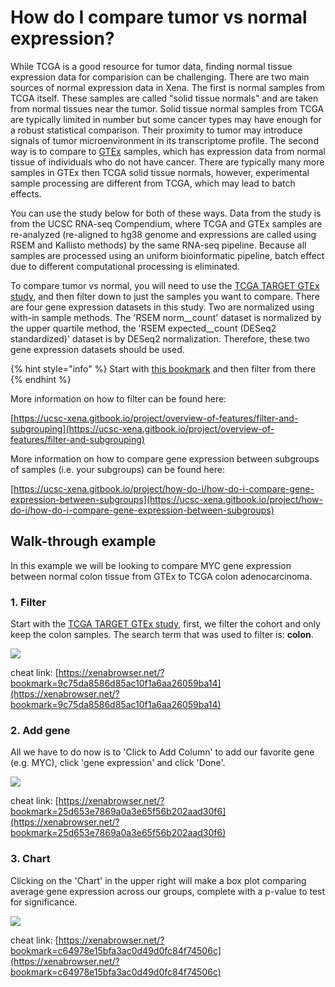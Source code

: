 # How do I compare tumor vs normal expression?

While TCGA is a good resource for tumor data, finding normal tissue expression data for comparision can be challenging. There are two main sources of normal expression data in Xena. The first is normal samples from TCGA itself. These samples are called "solid tissue normals" and are taken from normal tissues near the tumor. Solid tissue normal samples from TCGA are typically limited in number but some cancer types may have enough for a robust statistical comparison. Their proximity to tumor may introduce signals of tumor microenvironment in its transcriptome profile. The second way is to compare to [GTEx](https://gtexportal.org/home/) samples, which has expression data from normal tissue of individuals who do not have cancer. There are typically many more samples in GTEx then TCGA solid tissue normals, however, experimental sample processing are different from TCGA, which may lead to batch effects.

You can use the study below for both of these ways. Data from the study is from the UCSC RNA-seq Compendium, where TCGA and GTEx samples are re-analyzed \(re-aligned to hg38 genome and expressions are called using RSEM and Kallisto methods\) by the same RNA-seq pipeline. Because all samples are processed using an uniform bioinformatic pipeline, batch effect due to different computational processing is eliminated.

To compare tumor vs normal, you will need to use the [TCGA TARGET GTEx study](https://xenabrowser.net/?bookmark=057c5fe67d5d79488b843d7a6e1a9840), and then filter down to just the samples you want to compare. There are four gene expression datasets in this study. Two are normalized using with-in sample methods. The 'RSEM norm\__count' dataset is normalized by the upper quartile method, the 'RSEM expected\__count \(DESeq2 standardized\)' dataset is by DESeq2 normalization. Therefore, these two gene expression datasets should be used.

{% hint style="info" %}
Start with [this bookmark](https://xenabrowser.net/?bookmark=057c5fe67d5d79488b843d7a6e1a9840) and then filter from there
{% endhint %}

More information on how to filter can be found here:

[https://ucsc-xena.gitbook.io/project/overview-of-features/filter-and-subgrouping](https://ucsc-xena.gitbook.io/project/overview-of-features/filter-and-subgrouping)

More information on how to compare gene expression between subgroups of samples \(i.e. your subgroups\) can be found here:

[https://ucsc-xena.gitbook.io/project/how-do-i/how-do-i-compare-gene-expression-between-subgroups](https://ucsc-xena.gitbook.io/project/how-do-i/how-do-i-compare-gene-expression-between-subgroups)

## Walk-through example

In this example we will be looking to compare MYC gene expression between normal colon tissue from GTEx to TCGA colon adenocarcinoma. 

### 1. Filter

Start with the [TCGA TARGET GTEx study](https://xenabrowser.net/?bookmark=057c5fe67d5d79488b843d7a6e1a9840),  first, we filter the cohort and only keep the colon samples. The search term that was used to filter is: **colon**.

![](../.gitbook/assets/colonfilter.gif)

cheat link: [https://xenabrowser.net/?bookmark=9c75da8586d85ac10f1a6aa26059ba14](https://xenabrowser.net/?bookmark=9c75da8586d85ac10f1a6aa26059ba14)

### 2. Add gene 

All we have to do now is to 'Click to Add Column' to add our favorite gene \(e.g. MYC\), click 'gene expression' and click 'Done'. 

![](../.gitbook/assets/addgene.gif)

cheat link: [https://xenabrowser.net/?bookmark=25d653e7869a0a3e65f56b202aad30f6](https://xenabrowser.net/?bookmark=25d653e7869a0a3e65f56b202aad30f6)

### 3. Chart

Clicking on the 'Chart' in the upper right will make a box plot comparing average gene expression across our groups, complete with a p-value to test for significance.

![](../.gitbook/assets/chart.gif)

cheat link: [https://xenabrowser.net/?bookmark=c64978e15bfa3ac0d49d0fc84f74506c](https://xenabrowser.net/?bookmark=c64978e15bfa3ac0d49d0fc84f74506c)

